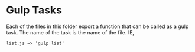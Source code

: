 # Gulp Tasks

Each of the files in this folder export a function that can be called as a gulp 
task. The name of the task is the name of the file. IE,

    list.js => 'gulp list'
    
 

